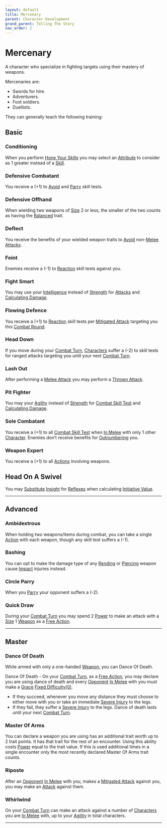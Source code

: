 ```yaml
---
layout: default
title: Mercenary
parent: Character Development
grand_parent: Telling The Story
nav_order: 2
---
```

# Mercenary
A character who specialize in fighting targets using their mastery of weapons.

Mercenaries are: 
* Swords for hire.
* Adventurers.
* Foot soldiers.
* Duellists.

They can generally teach the following training:

## Basic

### Conditioning
When you perform [Hone Your Skills](Activities#Hone%20Your%20Skills) you may select an [Attribute](Core/Stats#Attributes) to consider as 1 greater instead of a [Skill](Core/Skills).

### Defensive Combatant
You receive a (+1) to [Avoid](Core/Reacting-To-Attacks#Avoid) and [Parry](Core/Special-Combat-Actions#Parry) skill tests.

### Defensive Offhand
When wielding two weapons of [Size](Core/Weapons#Size) 2 or less, the smaller of the two counts as having the [Balanced](Core/Weapon-Traits#Balanced) trait.

### Deflect
You receive the benefits of your wielded weapon traits to [Avoid](Core/Reacting-To-Attacks#Avoid) non-[Melee Attacks](Core/Terminology#Melee%20Attack). 

### Feint
Enemies receive a (-1) to [Reaction](Core/Terminology#Reaction) skill tests against you.

### Fight Smart
You may use your [Intelligence](Core/Intelligence) instead of [Strength](Core/Strength) for [Attacks](Core/Terminology#Attack) and [Calculating Damage](Core/Attacks#Calculating%20Damage).

### Flowing Defence
You receive a (+1) to [Reaction](Core/Terminology#Reaction) skill tests per [Mitigated Attack](Core/Terminology#Mitigated%20Attack) targeting you this [Combat Round](Core/Terminology#Combat%20Round).

### Head Down
If you move during your [Combat Turn](Core/Terminology#Combat%20Turn), [Characters](Core/Terminology#Character) suffer a (-2) to skill tests for ranged attacks targeting you until your next [Combat Turn](Core/Terminology#Combat%20Turn).

### Lash Out
After performing a [Melee Attack](Core/Terminology#Melee%20Attack) you may perform a [Thrown Attack](Core/Terminology#Thrown%20Attack). 
### Pit Fighter
You may your [Agility](Core/Agility) instead of [Strength](Core/Strength) for [Combat Skill Test](Core/Terminology#Combat%20Action) and [Calculating Damage](Core/Attacks#Calculating%20Damage).

### Sole Combatant
You receive a (+1) to all [Combat Skill Test](Core/Terminology#Combat%20Action) when [In Melee](Core/Effects#In%20Melee) with only 1 other [Character](Core/Terminology#Character).
Enemies don’t receive benefits for [Outnumbering](Core/Attack-Bonuses#Outnumbered) you.

### Weapon Expert
You receive a (+1) to all [Actions](Core/Terminology#Action) involving weapons. 

## Head On A Swivel
You may [Substitute](Core/Terminology#Substitute) [Insight](Core/Intelligence#Insight) for [Reflexes](Core/Agility#Reflexes) when calculating [Initiative Value](Core/Combat#Initiative%20Value).



---

## Advanced

### Ambidextrous
When holding two weapons/items during combat, you can take a single [Action](Core/Terminology#Action) with each weapon, though any skill test suffers a (-1).

### Bashing
You can opt to make the damage type of any [Rending](Core/Injury#Rending) or [Piercing](Core/Injury#Piercing) weapon cause [Impact](Core/Injury#Impact) injuries instead.

### Circle Parry
When you [Parry](Core/Special-Combat-Actions#Parry) your opponent suffers a (-2).

### Quick Draw
During your [Combat Turn](Core/Terminology#Combat%20Turn) you may spend 2 [Power](Core/Stats#Max%20Power) to make an attack with a [Size](Core/Weapons#Size) 1 [Weapon](Core/Weapons) as a [Free Action](Core/Terminology#Free%20Action).


---

## Master

### Dance Of Death
While armed with only a one-handed [Weapon](Core/Weapons), you can Dance Of Death.

Dance Of Death - On your [Combat Turn](Core/Terminology#Combat%20Turn), as a [Free Action](Core/Terminology#Free%20Action), you may declare you are using dance of death and every [Opponent](Core/Terminology#Opponent) [In Melee](Core/Effects#In%20Melee) with you must make a [Grace](Core/Agility#Grace) [Fixed Difficulty(0)](Core/Skills#Fixed%20Difficulty). 
* If they succeed, whenever you move any distance they must choose to either move with you or take an immediate [Severe Injury](Core/Injury#Severe%20Injury) to the legs. 
* If they fail, they suffer a [Severe Injury](Core/Injury#Severe%20Injury) to the legs. 
Dance of death lasts until your next [Combat Turn](Core/Terminology#Combat%20Turn).

### Master Of Arms
You can declare a weapon you are using has an additional trait worth up to 2 trait points. It has that trait for the rest of an encounter. Using this ability costs [Power](Core/Stats#Max%20Power) equal to the trait value. If this is used additional times in a single encounter only the most recently declared Master Of Arms trait counts. 

### Riposte
After an [Opponent](Core/Terminology#Opponent) [In Melee](Core/Effects#In%20Melee) with you, makes a [Mitigated Attack](Core/Terminology#Mitigated%20Attack) against you, you may make an [Attack](Core/Terminology#Attack) against them.

### Whirlwind
On your [Combat Turn](Core/Terminology#Combat%20Turn) can make an attack against a number of [Characters](Core/Terminology#Character) you are [In Melee](Core/Effects#In%20Melee) with, up to your [Agility](Core/Agility) in total characters.


---

